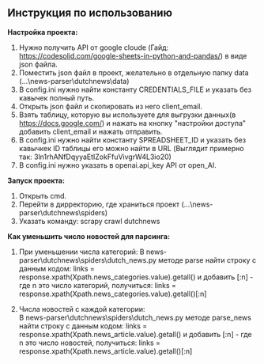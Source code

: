 ## Инструкция по использованию 
**Настройка проекта:**
1. Нужно получить API от google cloude (Гайд: https://codesolid.com/google-sheets-in-python-and-pandas/) в виде json файла.
2. Поместить json файл в проект, желательно в отдельную папку data (...\news-parser\dutchnews\data)
3. В config.ini нужно найти константу CREDENTIALS_FILE и указать без кавычек полный путь.
4. Открыть json файл и скопировать из него client_email.
5. Взять  таблицу, которую вы используете для выгрузки данных(в https://docs.google.com/) и нажать на кнопку "настройки доступа" добавить client_email и нажать отправить.
6. В config.ini нужно найти константу SPREADSHEET_ID и указать без кавычкек ID таблицы его можно найти в URL (Выглядит примерно так: 3ln1rhANfDqyyaEtIZokFfuVivgrW4L3io20)
7. В config.ini нужно указать в openai.api_key API от open_AI. 


**Запуск проекта:**
1. Открыть cmd.
2. Перейти в дирректорию, где храниться проект (...\news-parser\dutchnews\spiders)
3. Указать команду: scrapy crawl dutchnews


**Как уменьшить число новостей для  парсинга:**
1. При уменьшении числа категорий:
	В news-parser\dutchnews\spiders\dutch_news.py методе parse найти строку с данным кодом:
	links = response.xpath(Xpath.news_categories.value).getall()  и добавить [:n] - где n это число категорий, получиться:
	links = response.xpath(Xpath.news_categories.value).getall()[:n]
	
2. Числа новостей с каждой категории: 	
	В news-parser\dutchnews\spiders\dutch_news.py методе parse_news найти строку с данным кодом:
	links = response.xpath(Xpath.news_article.value).getall()  и добавить [:n] - где n это число новостей, получиться:
	links = response.xpath(Xpath.news_article.value).getall()[:n]
